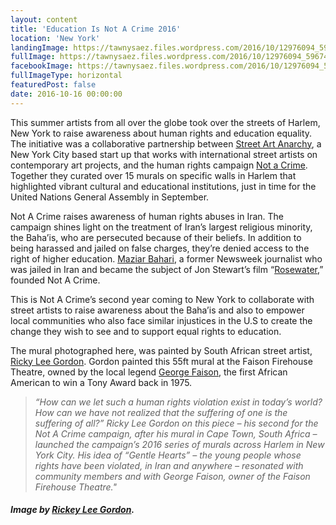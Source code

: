 ```yaml
---
layout: content
title: 'Education Is Not A Crime 2016'
location: 'New York'
landingImage: https://tawnysaez.files.wordpress.com/2016/10/12976094_596744940491592_158615708_n_460_square.jpg?w=400&h=400&crop=1
fullImage: https://tawnysaez.files.wordpress.com/2016/10/12976094_596744940491592_158615708_n_460_square.jpg?w=1000
facebookImage: https://tawnysaez.files.wordpress.com/2016/10/12976094_596744940491592_158615708_n_460_square.jpg?w=1200&h=630&crop=1
fullImageType: horizontal
featuredPost: false
date: 2016-10-16 00:00:00
---
```

This summer artists from all over the globe took over the streets of Harlem, New York to raise awareness about human rights and education equality. The initiative was a collaborative partnership between <a href="http://streetartanarchy.com/" target="_blank">Street Art Anarchy</a>, a New York City based start up that works with international street artists on contemporary art projects, and the human rights campaign <a href="http://www.notacrime.me/harlem-diary/2016/2/16/harlem-introduction" target="_blank">Not a Crime</a>. Together they curated over 15 murals on specific walls in Harlem that highlighted vibrant cultural and educational institutions, just in time for the United Nations General Assembly in September.

Not A Crime raises awareness of human rights abuses in Iran. The campaign shines light on the treatment of Iran’s largest religious minority, the Baha’is, who are persecuted because of their beliefs. In addition to being harassed and jailed on false charges, they’re denied access to the right of higher education. <a href="http://www.maziarbahari.com/" target="_blank">Maziar Bahari</a>, a former Newsweek journalist who was jailed in Iran and became the subject of Jon Stewart’s film “<a href="https://www.youtube.com/watch?v=cEExQHYsOT4" target="_blank">Rosewater</a>,” founded Not A Crime.

This is Not A Crime’s second year coming to New York to collaborate with street artists to raise awareness about the Baha’is and also to empower local communities who also face similar injustices in the U.S to create the change they wish to see and to support equal rights to education.

The mural photographed here, was painted by South African street artist, <a href="http://rickyleegordon.com/about/" target="_blank">Ricky Lee Gordon</a>. Gordon painted this 55ft mural at the Faison Firehouse Theatre, owned by the local legend <a href="https://en.wikipedia.org/wiki/George_Faison" target="_blank">George Faison</a>, the first African American to win a Tony Award back in 1975.

> *“How can we let such a human rights violation exist in today’s world? How can we have not realized that the suffering of one is the suffering of all?” Ricky Lee Gordon on this piece – his second for the Not A Crime campaign, after his mural in Cape Town, South Africa – launched the campaign’s 2016 series of murals across Harlem in New York City. His idea of “Gentle Hearts” – the young people whose rights have been violated, in Iran and anywhere – resonated with community members and with George Faison, owner of the Faison Firehouse Theatre."*

##### *Image by <a href="http://rickyleegordon.com/" target="_blank">Rickey Lee Gordon</a>.*